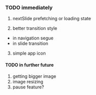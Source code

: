 ### TODO immediately
1. nextSlide prefetching or loading state

2. better transition style
- in navigation segue
- in slide transition

3. simple app icon


#### TODO in further future
1. getting bigger image
2. image resizing
3. pause feature?
